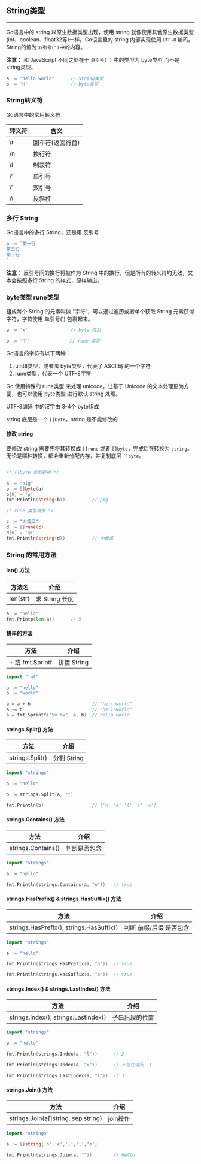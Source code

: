 ## String类型

---

Go语言中的 string 以原生数据类型出现，使用 string 就像使用其他原生数据类型(int、boolean、float32等)一样。Go语言里的 string 内部实现使用 `UTF-8` 编码。String的值为 `双引号(")`中的内容。

**注意：** 和 JavaScript 不同之处在于 `单引号(')` 中的类型为 byte类型 而不是 string类型。

```go
a := "hello world"      // String类型
b := 'H'                // byte类型
```

### String转义符

Go语言中的常用转义符

转义符 | 含义 |
-|-|
\r | 回车符(返回行首) |
\n | 换行符 |
\t | 制表符 |
\\' | 单引号 |
\\" | 双引号 |
\\\ | 反斜杠 |

### 多行 String

Go语言中的多行 String，还是用 反引号

```go
a := `第一行
第二行
第三行
`
```

**注意：** 反引号间的换行将被作为 String 中的换行，但是所有的转义符均无效，文本会按照多行 String 的样式，原样输出。

### byte类型 rune类型

组成每个 String 的元素叫做 “字符”，可以通过遍历或者单个获取 String 元素获得字符，字符使用 单引号(') 包裹起来。

```go
a := 'x'                // byte 类型

b := '中'               // rune 类型
```

Go语言的字符有以下两种：

1. uint8类型，或者叫 byte类型，代表了 ASCII码 的一个字符
2. rune类型，代表一个 UTF-8字符

Go 使用特殊的 rune类型  来处理 unicode，让基于 Unicode 的文本处理更为方便，也可以使用 byte类型 进行默认 string 处理。

UTF-8编码 中的汉字由 3-4个 byte组成

string 底层是一个 `[]byte`，string 是不能修改的

#### 修改 string

要修改 string 需要先将其转换成 `[]rune` 或者 `[]byte`，完成后在转换为 `string`。无论是哪种转换，都会重新分配内存，并复制底层 `[]byte`。

```go

/* []byte 类型转换 */

a := "big"
b := []byte(a)
b[0] = 'p'
fmt.Println(string(b))          // pig

/* rune 类型转换 */

c := "大傻瓜"
d := []rune(c)
d[0] = '小'
fmt.Println(string(d))          // 小傻瓜

```

### String 的常用方法

#### len() 方法

方法名 | 介绍 |
-|-|
len(str) | 求 String 长度 |

```go
a := "hello"
fmt.Printp(len(a))      // 5
```

#### 拼串的方法

方法 | 介绍 |
-|-|
\+ 或 fmt.Sprintf | 拼接 String |

```go
import "fmt"

a := "hello"
b := "world"

a = a + b                       // "helloworld"
a += b                          // "helloworld"
a = fmt.Sprintf("%v %v", a, b)  // hello world
```

#### strings.Split() 方法

方法 | 介绍 |
-|-|
strings.Split() | 分割 String |

```go
import "strings"

a := "hello"

b := strings.Split(a, "")

fmt.Println(b)                  // ['h' 'e' 'l' 'l' 'o']
```

#### strings.Contains() 方法

方法 | 介绍 |
-|-|
strings.Contains() | 判断是否包含 |

```go
import "strings"

a := "hello"

fmt.Println(strings.Contains(a, "e"))   // true
```

#### strings.HasPrefix() & strings.HasSuffix() 方法

方法 | 介绍 |
-|-|
strings.HasPrefix(), strings.HasSuffix() | 判断 前缀/后缀 是否包含 |

```go
import "strings"

a := "hello"

fmt.Println(strings.HasPrefix(a, "h"))  // true

fmt.Println(strings.HasSuffix(a, "o"))  // true
```

#### strings.Index() & strings.LastIndex() 方法

方法 | 介绍 |
-|-|
strings.Index(), strings.LastIndex() | 子串出现的位置 |

```go
import "strings"

a := "hello"

fmt.Println(strings.Index(a, "l"))      // 2

fmt.Println(strings.Index(a, "x"))      // 不存在返回 -1

fmt.Println(strings.LastIndex(a, "l"))  // 3

```

#### strings.Join() 方法

方法 | 介绍 |
-|-|
strings.Join(a[]string, sep string) | join操作 |

```go
import "strings"

a := []string{'h','e','l','l','o'}

fmt.Println(strings.Join(a, ""))        // hello
```